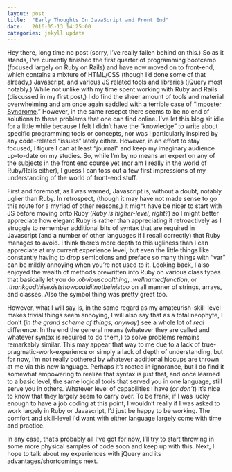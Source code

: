 ```yaml
---
layout: post
title:  "Early Thoughts On JavaScript and Front End"
date:   2016-05-13 14:25:00 
categories: jekyll update
---
```

Hey there, long time no post (sorry, I’ve really fallen behind on this.) So as it stands, I’ve currently finished the first quarter of programming bootcamp (focused largely on Ruby on Rails) and have now moved on to front-end, which contains a mixture of HTML/CSS (though I’d done some of that already,) Javascript, and various JS related tools and libraries (jQuery most notably.) While not unlike with my time spent working with Ruby and Rails (discussed in my first post,) I do find the sheer amount of tools and material overwhelming and am once again saddled with a terrible case of “[Imposter Syndrome].” However, in the same resepct there seems to be no end of solutions to these problems that one can find online. I’ve let this blog sit idle for a little while because I felt I didn’t have the “knowledge” to write about specific programming tools or concepts, nor was I particularly inspired by any code-related “issues” lately either. However, in an effort to stay focused, I figure I can at least “journal” and keep my imaginary audience up-to-date on my studies. So, while I’m by no means an expert on any of the subjects in the front end course yet (nor am I really in the world of Ruby/Rails either), I guess I can toss out a few first impressions of my understanding of the world of front-end stuff. 

First and foremost, as I was warned, Javascript is, without a doubt, notably uglier than Ruby. In retrospect, (though it may have not made sense to go this route for a myriad of other reasons,) it might have be nicer to start with JS before moving onto Ruby (*Ruby is higher-level, right?*) so I might better appreciate how elegant Ruby is rather than appreciating it retroactively as I struggle to remember additional bits of syntax that are required in Javascript (and a number of other languages if I recall correctly) that Ruby manages to avoid. I think there’s more depth to this ugliness than I can appreciate at my current experience level, but even the little things like constantly having to drop semicolons and preface so many things with “var” can be mildly annoying when you’re not used to it. Looking back, I also enjoyed the wealth of methods prewritten into Ruby on various class types that basically let you do *.obviouscoolthing*, *.wellnamedfunction*, or *.thankgodthisexistshowcoulditnotbeinjstoo* on all manner of strings, arrays, and classes. Also the symbol thing was pretty great too. 
    
However, what I will say is, in the same regard as my amateurish-skill-level makes trivial things seem annoying, I will also say that as a total neophyte, I don’t (*in the grand scheme of things, anyway*) see a whole lot of *real* difference. In the end the general means (whatever they are called and whatever syntax is required to do them,) to solve problems remains remarkably similar. This may appear that way to me due to a lack of true-pragmatic-work-experience or simply a lack of depth of understanding, but for now, I’m not really bothered by whatever additional hiccups are thrown at me via this new language. Perhaps it’s rooted in ignorance, but I do find it somewhat empowering to realize that syntax is just that, and once learned to a basic level, the same logical tools that served you in one language, still serve you in others. Whatever level of capabilities I have (*or don’t*) it’s nice to know that they largely seem to carry over. To be frank, if I was lucky enough to have a job coding at this point, I wouldn’t really if I was asked to work largely in Ruby or Javascript, I’d just be happy to be working. The comfort and skill-level I'd want with either language largely come with time and practice. 
    
In any case, that’s probably all I’ve got for now, I’ll try to start throwing in some more physical samples of code soon and keep up with this. Next, I hope to talk about my experiences with jQuery and its advantages/shortcomings next. 


[Imposter Syndrome]: https://en.wikipedia.org/wiki/Impostor_syndrome